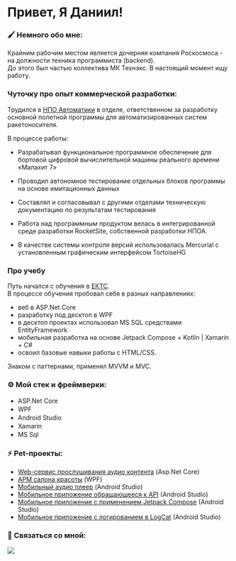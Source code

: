 # Привет, Я Даниил!

### 🖌️ Немного обо мне:
Крайним рабочим местом является дочерняя компания Роскосмоса - на должности техника программиста (backend).  
До этого был частью коллектива МК Технэкс.
В настоящий момент ищу работу.

###  Чуточку про опыт коммерческой разработки:

Трудился в [НПО Автоматики](https://www.npoa.ru/) в отделе, ответственном за разработку основной полетной программы для автоматизированных систем ракетоносителя.

В процессе работы:
- Разрабатывал функциональное программное обеспечение для бортовой цифровой
вычислительной машины реального времени «Малахит 7»
- Проводил автономное тестирование отдельных блоков программы на основе имитационных данных
- Составлял и согласовывал с другими отделами техническую документацию по результатам тестирования

- Работа над программным продуктом велась в интегрированной среде разработки RocketSite, собственной разработки НПОА.
- В качестве системы контроля версий использовалась Mercurial с установленным графическим интерфейсом TortoiseHG

### Про учебу
Путь начался с обучения в [ЕКТС](https://www.ects.ru).  
В процессе обучения пробовал себя в разных направлениях:  
- веб в ASP.Net Core
- разработку под десктоп в WPF
- в десктоп проектах использовал MS SQL средствами EntityFramework
- мобильная разработка на основе Jetpack Compose + Kotlin | Xamarin + C#
- освоил базовые навыки работы с HTML/CSS.

Знаком с паттернами, применял MVVM и MVC.

### ⚙️ Мой стек и фреймверки:
-  ASP.Net Core <img src="https://uploads-ssl.webflow.com/5eb90728dc345d1fe8bed774/62b93b442f00915f2a007514_image%206.png" height="16"/>
-  WPF  <img src="https://blogger.googleusercontent.com/img/b/R29vZ2xl/AVvXsEihTXrlDqM9PFfRBTfzhoq78nNZPkUQ-KMaxyhuThl61aNI9ZhcQbiW2OCKLo9HHnBsQz4QlLp7c3kBhrJU4sqDfu17gjEd2WBDREbNT2F6-YC7zBRazZzqysK9W68x1PcENtyvCtLZHVmUHYmv6RRCcEyaXeTtZ2xBx-2F78nBU_oW8arIkXUtReak9A/s200/wpf-xaml-curso-gratis-online.png" height="16"/>
- Android Studio <img src="https://upload.wikimedia.org/wikipedia/commons/thumb/5/51/Android_Studio_Logo_2024.svg/1200px-Android_Studio_Logo_2024.svg.png" height=16/>
-  Xamarin  <img src="https://raw.githubusercontent.com/detain/svg-logos/780f25886640cef088af994181646db2f6b1a3f8/svg/xamarin.svg" height="16"/>
-  MS Sql <img src="https://www.svgrepo.com/show/303229/microsoft-sql-server-logo.svg" height="16"/>

### ⚡ Pet-проекты:
- [Web-сервис прослушивания аудио контента](https://github.com/psCommune/kursovoi_4kurs) (Asp.Net Core)
- [АРМ салона красоты](https://github.com/psCommune/VelvetEyebrows) (WPF)
- [Мобильный аудио плеер](https://github.com/psCommune/kursovoi_v2) (Android Studio)
- [Мобильное приложение обращающееся к API](https://github.com/psCommune/-RMPPraktika14) (Android Studio)
- [Мобильное приложение с применением Jetpack Compose](https://github.com/psCommune/GetpacComposeProject) (Android Studio)
- [Мобильное приложение с логированием в LogCat](https://github.com/psCommune/RMPPraktika12) (Android Studio)

### 💬 Связаться со мной:

<a href="https://t.me/KrevetOchka_more" target="_blank"><img src="https://img.shields.io/badge/Telegram-26A5E4?style=for-the-badge&logo=Telegram&logoColor=fff"/></a>



<!-- postman, figma, html, css -->
